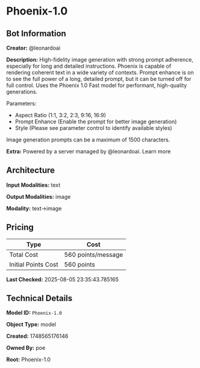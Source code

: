 # Phoenix-1.0

## Bot Information

**Creator:** @leonardoai

**Description:** High-fidelity image generation with strong prompt adherence, especially for long and detailed instructions. Phoenix is capable of rendering coherent text in a wide variety of contexts. Prompt enhance is on to see the full power of a long, detailed prompt, but it can be turned off for full control. Uses the Phoenix 1.0 Fast model for performant, high-quality generations.

Parameters:
- Aspect Ratio (1:1, 3:2, 2:3, 9:16, 16:9)
- Prompt Enhance (Enable the prompt for better image generation)
- Style (Please see parameter control to identify available styles)

Image generation prompts can be a maximum of 1500 characters.

**Extra:** Powered by a server managed by @leonardoai. Learn more


## Architecture

**Input Modalities:** text

**Output Modalities:** image

**Modality:** text->image


## Pricing

| Type | Cost |
|------|------|
| Total Cost | 560 points/message |
| Initial Points Cost | 560 points |

**Last Checked:** 2025-08-05 23:35:43.785165


## Technical Details

**Model ID:** `Phoenix-1.0`

**Object Type:** model

**Created:** 1748565176146

**Owned By:** poe

**Root:** Phoenix-1.0
